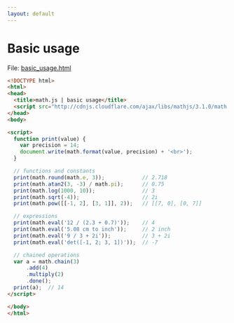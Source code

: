 ```yaml
---
layout: default
---
```


# Basic usage

File: [basic_usage.html](basic_usage.html)

```html
<!DOCTYPE html>
<html>
<head>
  <title>math.js | basic usage</title>
  <script src="http://cdnjs.cloudflare.com/ajax/libs/mathjs/3.1.0/math.min.js"></script>
</head>
<body>

<script>
  function print(value) {
    var precision = 14;
    document.write(math.format(value, precision) + '<br>');
  }

  // functions and constants
  print(math.round(math.e, 3));            // 2.718
  print(math.atan2(3, -3) / math.pi);      // 0.75
  print(math.log(1000, 10));               // 3
  print(math.sqrt(-4));                    // 2i
  print(math.pow([[-1, 2], [3, 1]], 2));   // [[7, 0], [0, 7]]

  // expressions
  print(math.eval('12 / (2.3 + 0.7)'));    // 4
  print(math.eval('5.08 cm to inch'));     // 2 inch
  print(math.eval('9 / 3 + 2i'));          // 3 + 2i
  print(math.eval('det([-1, 2; 3, 1])'));  // -7

  // chained operations
  var a = math.chain(3)
      .add(4)
      .multiply(2)
      .done();
  print(a);  // 14
</script>

</body>
</html>
```

<!-- Note: This file is automatically generated. Changes made in this file will be overridden. -->

